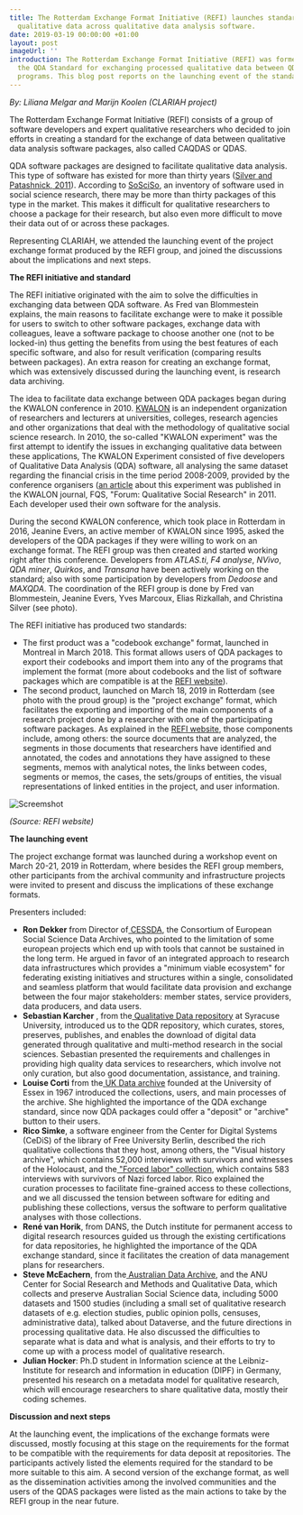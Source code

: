 ```yaml
---
title: The Rotterdam Exchange Format Initiative (REFI) launches standard for sharing
  qualitative data across qualitative data analysis software.
date: 2019-03-19 00:00:00 +01:00
layout: post
imageUrl: ''
introduction: The Rotterdam Exchange Format Initiative (REFI) was formed to develop
  the QDA Standard for exchanging processed qualitative data between QDA software
  programs. This blog post reports on the launching event of the standard.
---
```


*By: Liliana Melgar and Marijn Koolen (CLARIAH project)*

The Rotterdam Exchange Format Initiative (REFI) consists of a group of software developers and expert qualitative researchers who decided to join efforts in creating a standard for the exchange of data between qualitative data analysis software packages, also called CAQDAS or QDAS.

QDA software packages are designed to facilitate qualitative data analysis. This type of software has existed for more than thirty years ([Silver and Patashnick, 2011](http://www.qualitative-research.net/index.php/fqs/article/view/1629)). According to [SoSciSo](http://www.sosciso.de/en/software/datenanalyse/qualitativ/qda/), an inventory of software used in social science research, there may be more than thirty packages of this type in the market. This makes it difficult for qualitative researchers to choose a package for their research, but also even more difficult to move their data out of or across these packages.

Representing CLARIAH, we attended the launching event of the project exchange format produced by the REFI group, and joined the discussions about the implications and next steps.

**The REFI initiative and standard**

The REFI initiative originated with the aim to solve the difficulties in exchanging data between QDA software. As Fred van Blommestein explains, the main reasons to facilitate exchange were to make it possible for users to switch to other software packages, exchange data with colleagues, leave a software package to choose another one (not to be locked-in) thus getting the benefits from using the best features of each specific software, and also for result verification (comparing results between packages). An extra reason for creating an exchange format, which was extensively discussed during the launching event, is research data archiving.

The idea to facilitate data exchange between QDA packages began during the KWALON conference in 2010. [KWALON](http://www.kwalon.nl/) is an independent organization of researchers and lecturers at universities, colleges, research agencies and other organizations that deal with the methodology of qualitative social science research. In 2010, the so-called "KWALON experiment" was the first attempt to identify the issues in exchanging qualitative data between these applications, The KWALON Experiment consisted of five developers of Qualitative Data Analysis (QDA) software, all analysing the same dataset regarding the financial crisis in the time period 2008-2009, provided by the conference organisers ([an article](http://www.qualitative-research.net/index.php/fqs/issue/view/36) about this experiment was published in the KWALON journal, FQS, "Forum: Qualitative Social Research" in 2011. Each developer used their own software for the analysis.

During the second KWALON conference, which took place in Rotterdam in 2016, Jeanine Evers, an active member of KWALON since 1995, asked the developers of the QDA packages if they were willing to work on an exchange format. The REFI group was then created and started working right after this conference. Developers from *ATLAS.ti*, *F4 analyse*, *NVivo*, *QDA miner*, *Quirkos*, and *Transana* have been actively working on the standard; also with some participation by developers from *Dedoose* and *MAXQDA*. The coordination of the REFI group is done by Fred van Blommestein, Jeanine Evers, Yves Marcoux, Elias Rizkallah, and Christina Silver (see photo).

The REFI initiative has produced two standards:

- The first product was a "codebook exchange" format, launched in Montreal in March 2018. This format allows users of QDA packages to export their codebooks and import them into any of the programs that implement the format (more about codebooks and the list of software packages which are compatible is at the [REFI website](https://www.qdasoftware.org/products-codebook-exchange/)).
- The second product, launched on March 18, 2019 in Rotterdam (see photo with the proud group) is the "project exchange" format, which facilitates the exporting and importing of the main components of a research project done by a researcher with one of the participating software packages. As explained in the [REFI website](https://www.qdasoftware.org/products-codebook-exchange/), those components include, among others: the source documents that are analyzed, the segments in those documents that researchers have identified and annotated, the codes and annotations  they have assigned to these segments, memos with analytical notes, the links between codes, segments or memos, the cases, the sets/groups of entities, the visual representations of linked entities in the project, and user information.

​![Screemshot](/mediasuite-website/uploads/Screen_Shot_2019-03-20.png)	

*(Source: REFI website)*

**The launching event**

The project exchange format was launched during a workshop event on March 20-21, 2019 in Rotterdam, where besides the REFI group members, other participants from the archival community and infrastructure projects were invited to present and discuss the implications of these exchange formats.

Presenters included:

- **Ron Dekker** from Director of[ CESSDA](https://www.cessda.eu/), the Consortium of European Social Science Data Archives, who pointed to the limitation of some european projects which end up with tools that cannot be sustained in the long term. He argued in favor of an integrated approach to research data infrastructures which provides a "minimum viable ecosystem" for federating existing initiatives and structures within a single, consolidated and seamless platform that would facilitate data provision and exchange between the four major stakeholders: member states, service providers, data producers, and data users.
- **Sebastian Karcher** , from the[ Qualitative Data repository](https://qdr.syr.edu/) at Syracuse University, introduced us to the QDR repository, which curates, stores, preserves, publishes, and enables the download of digital data generated through qualitative and multi-method research in the social sciences. Sebastian presented the requirements and challenges in providing high quality data services to researchers, which involve not only curation, but also good documentation, assistance, and training.
- **Louise Corti** from the[ UK Data archive](http://data-archive.ac.uk/) founded at the University of Essex in 1967 introduced the collections, users, and main processes of the archive. She highlighted the importance of the QDA exchange standard, since now QDA packages could offer a "deposit" or "archive" button to their users.
- **Rico Simke**, a software engineer from the Center for Digital Systems (CeDiS) of the library of Free University Berlin, described the rich qualitative collections that they host, among others, the "Visual history archive", which contains 52,000 interviews with survivors and witnesses of the Holocaust, and the[ "Forced labor" collection](https://www.zwangsarbeit-archiv.de/en), which contains 583 interviews with survivors of Nazi forced labor. Rico explained the curation processes to facilitate fine-grained access to these collections, and we all discussed the tension between software for editing and publishing these collections, versus the software to perform qualitative analyses with those collections.
- **René van Horik**, from DANS, the Dutch institute for permanent access to digital research resources guided us through the existing certifications for data repositories, he highlighted the importance of the QDA exchange standard, since it facilitates the creation of data management plans for researchers.
- **Steve McEachern**, from the[ Australian Data Archive](https://ada.edu.au/), and the ANU Center for Social Research and Methods and Qualitative Data, which collects and preserve Australian Social Science data, including 5000 datasets and 1500 studies (including a small set of qualitative research datasets of e.g. election studies, public opinion polls, censuses, administrative data), talked about Dataverse, and the future directions in processing qualitative data. He also discussed the difficulties to separate what is data and what is analysis, and their efforts to try to come up with a process model of qualitative research.
- **Julian Hocker**: Ph.D student in Information science at the Leibniz-Institute for research and information in education (DIPF) in Germany, presented his research on a metadata model for qualitative research, which will encourage researchers to share qualitative data, mostly their coding schemes.

**Discussion and next steps**

At the launching event, the implications of the exchange formats were discussed, mostly focusing at this stage on the requirements for the format to be compatible with the requirements for data deposit at repositories. The participants actively listed the elements required for the standard to be more suitable to this aim. A second version of the exchange format, as well as the dissemination activities among the involved communities and the users of the QDAS packages were listed as the main actions to take by the REFI group in the near future.



